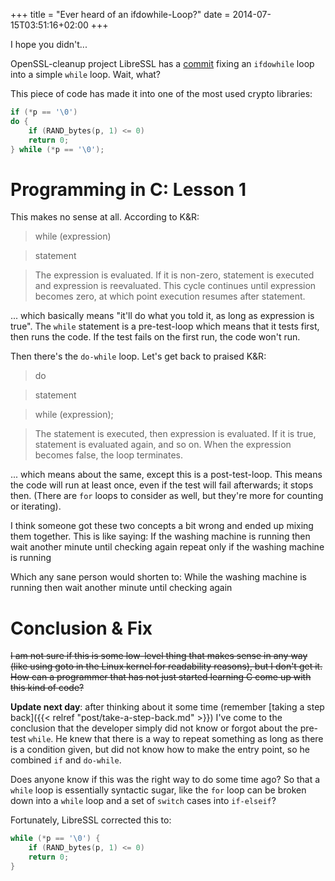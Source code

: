 +++
title = "Ever heard of an ifdowhile-Loop?"
date = 2014-07-15T03:51:16+02:00
+++

I hope you didn't...

OpenSSL-cleanup project LibreSSL has a [commit](http://opensslrampage.org/post/91570897957/never-heard-of-an-ifdowhileloop-before) fixing an `ifdowhile` loop into a simple `while` loop. Wait, what?

This piece of code has made it into one of the most used crypto libraries:

```cpp
if (*p == '\0')
do {
	if (RAND_bytes(p, 1) <= 0)
	return 0;
} while (*p == '\0');
```

# Programming in C: Lesson 1

This makes no sense at all. According to K&R:

> while (expression)

> statement

> The expression is evaluated. If it is non-zero, statement is executed and expression is reevaluated. This cycle continues until expression becomes zero, at which point execution resumes after statement.

... which basically means "it'll do what you told it, as long as expression is true". The `while` statement is a pre-test-loop which means that it tests first, then runs the code. If the test fails on the first run, the code won't run.

Then there's the `do-while` loop. Let's get back to praised K&R:

> do

> statement

> while (expression);

> The statement is executed, then expression is evaluated. If it is true, statement is evaluated again, and so on. When the expression becomes false, the loop terminates.

... which means about the same, except this is a post-test-loop. This means the code will run at least once, even if the test will fail afterwards; it stops then. (There are `for` loops to consider as well, but they're more for counting or iterating).

I think someone got these two concepts a bit wrong and ended up mixing them together. This is like saying:
If the washing machine is running
then wait another minute until checking again
repeat only if the washing machine is running

Which any sane person would shorten to:
While the washing machine is running
then wait another minute until checking again
# Conclusion & Fix
~~I am not sure if this is some low-level thing that makes sense in any way (like using goto in the Linux kernel for readability reasons), but I don't get it. How can a programmer that has not just started learning C come up with this kind of code?~~

**Update next day**: after thinking about it some time (remember [taking a step back]({{< relref "post/take-a-step-back.md" >}}) I've come to the conclusion that the developer simply did not know or forgot about the pre-test `while`. He knew that there is a way to repeat something as long as there is a condition given, but did not know how to make the entry point, so he combined `if` and `do-while`.

Does anyone know if this was the right way to do some time ago? So that a `while` loop is essentially syntactic sugar, like the `for` loop can be broken down into a `while` loop and a set of `switch` cases into `if-elseif`?

Fortunately, LibreSSL corrected this to:

```cpp
while (*p == '\0') {
	if (RAND_bytes(p, 1) <= 0)
	return 0;
}
```
